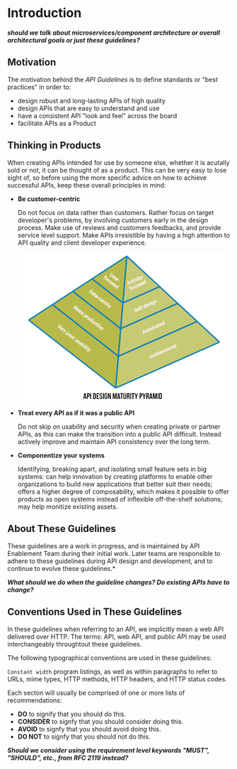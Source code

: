 # Introduction

__*should we talk about microservices/component architecture or overall architectural goals or just these guidelines?*__

## Motivation

The motivation behind the *API Guidelines* is to define standards or "best practices" in order to:

- design robust and long-lasting APIs of high quality
- design APIs that are easy to understand and use
- have a consistent API "look and feel" across the board
- facilitate APIs as a Product

## Thinking in Products

When creating APIs intended for use by someone else, whether it is acutally sold or not, it can be thought of as a product. This can be very easy to lose sight of, so before using the more specific advice on how to achieve successful APIs, keep these overall principles in mind:

- **Be customer-centric**

    Do not focus on data rather than customers. Rather focus on target developer's problems, by involving customers early in the design process. Make use of reviews and customers feedbacks, and provide service level support. Make APIs irresistible by having a high attention to API quality and client developer experience.


    ![](./imgs/api-as-a-product-750-3-v4.png)

- **Treat every API as if it was a public API**

    Do not skip on usability and security when creating private or partner APIs, as this can make the transition into a public API difficult. Instead actively improve and maintain API consistency over the long term.

- **Componentize your systems**

    Identifying, breaking apart, and isolating small feature sets in big systems: can help innovation by creating platforms to enable other organizations to build new applications that better suit their needs; offers a higher degree of composability, which makes it possible to offer products as open systems instead of inflexible off-the-shelf solutions; may help monitize existing assets.

## About These Guidelines

These guidelines are a work in progress, and is maintained by API Enablement Team during their initial work. Later teams are responsible to adhere to these guidelines during API design and development, and to continue to evolve these guidelines.*

__*What should we do when the guideline changes? Do existing APIs have to change?*__

## Conventions Used in These Guidelines

In these guidelines when referring to an API, we implicitly mean a web API delivered over HTTP. The terms: API, web API, and public API may be used interchangeably throughtout these guidelines.

The following typographical conventions are used in these guidelines:

`Constant width` program listings, as well as within paragraphs to refer to URLs, mime types, HTTP methods, HTTP headers, and HTTP status codes.

Each secton will usually be comprised of one or more lists of recommendations:

- **DO** to signify that you should do this.
- **CONSIDER** to signfy that you should consider doing this.
- **AVOID** to signfy that you should avoid doing this.
- **DO NOT** to signfy that you should not do this.

__*Should we consider using the requirement level keywords "MUST", "SHOULD", etc., from RFC 2119 instead?*__
